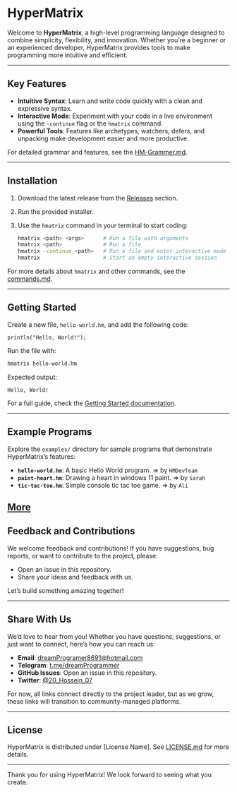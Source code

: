 # HyperMatrix

Welcome to **HyperMatrix**, a high-level programming language designed to combine simplicity, flexibility, and innovation. Whether you’re a beginner or an experienced developer, HyperMatrix provides tools to make programming more intuitive and efficient.

---

## Key Features

- **Intuitive Syntax**: Learn and write code quickly with a clean and expressive syntax.
- **Interactive Mode**: Experiment with your code in a live environment using the `-continue` flag or the `hmatrix` command.
- **Powerful Tools**: Features like archetypes, watchers, defers, and unpacking make development easier and more productive.

For detailed grammar and features, see the [HM-Grammer.md](docs/HM-Grammer.md).

---

## Installation

1. Download the latest release from the [Releases](https://github.com/HyperMatrixDev/HyperMatrix-Language/releases) section.
2. Run the provided installer.
3. Use the `hmatrix` command in your terminal to start coding:

   ```bash
   hmatrix <path> <args>      # Run a file with arguments
   hmatrix <path>             # Run a file
   hmatrix -continue <path>   # Run a file and enter interactive mode
   hmatrix                    # Start an empty interactive session
   ```

For more details about `hmatrix` and other commands, see the [commands.md](docs/commands.md).

---

## Getting Started

Create a new file, `hello-world.hm`, and add the following code:

```hypermatrix
println("Hello, World!");
```

Run the file with:

```bash
hmatrix hello-world.hm
```

Expected output:
```
Hello, World!
```

For a full guide, check the [Getting Started documentation](docs/getting-started.md).

---

## Example Programs

Explore the `examples/` directory for sample programs that demonstrate HyperMatrix’s features:

- **`hello-world.hm`**: A basic Hello World program. => by `HMDevTeam`
- **`paint-heart.hm`**: Drawing a heart in windows 11 paint. => by `Sarah`
- **`tic-tac-toe.hm`**: Simple console tic tac toe game. => by `Ali`

[More](examples/)
---

## Feedback and Contributions

We welcome feedback and contributions! If you have suggestions, bug reports, or want to contribute to the project, please:

- Open an issue in this repository.
- Share your ideas and feedback with us.

Let’s build something amazing together!

---

## Share With Us

We’d love to hear from you! Whether you have questions, suggestions, or just want to connect, here’s how you can reach us:

- **Email**: [dreamProgramer8691@hotmail.com](mailto:dreamProgramer8691@hotmail.com)
- **Telegram**: [t.me/dreamProgrammer](https://t.me/dreamProgrammer)
- **GitHub Issues**: Open an issue in this repository.
- **Twitter**: [@20_Hossein_07](https://x.com/20_Hossein_07)

For now, all links connect directly to the project leader, but as we grow, these links will transition to community-managed platforms.

---

## License

HyperMatrix is distributed under [License Name]. See [LICENSE.md](LICENSE.md) for more details.

---

Thank you for using HyperMatrix! We look forward to seeing what you create.
